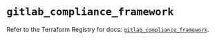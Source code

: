 # `gitlab_compliance_framework`

Refer to the Terraform Registry for docs: [`gitlab_compliance_framework`](https://registry.terraform.io/providers/gitlabhq/gitlab/18.1.1/docs/resources/compliance_framework).
